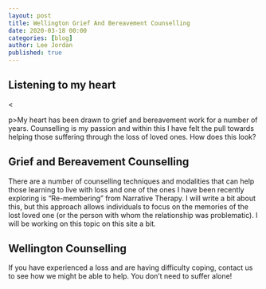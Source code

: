 ```yaml
---
layout: post
title: Wellington Grief And Bereavement Counselling
date: 2020-03-18 00:00
categories: [blog]
author: Lee Jordan
published: true
---
```


<h2>Listening to my heart</h2><

p>My heart has been drawn to grief and bereavement work for a number of years. Counselling is my passion and within this I have felt the pull towards helping those suffering through the loss of loved ones. How does this look?</p>

<h2>Grief and Bereavement Counselling</h2>

<p>There are a number of counselling techniques and modalities that can help those learning to live with loss and one of the ones I have been recently exploring is “Re-membering” from Narrative Therapy. I will write a bit about this, but this approach allows individuals to focus on the memories of the lost loved one (or the person with whom the relationship was problematic). I will be working on this topic on this site a bit.</p>

<h2>Wellington Counselling</h2>

<p>If you have experienced a loss and are having difficulty coping, contact us to see how we might be able to help. You don’t need to suffer alone!</p>
